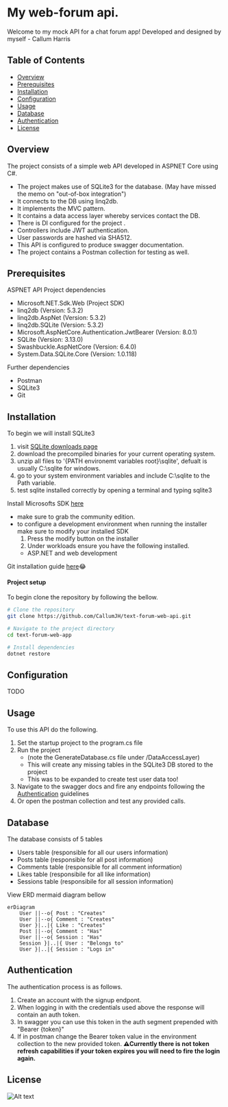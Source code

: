 # My web-forum api.

Welcome to my mock API for a chat forum app!
Developed and designed by myself - Callum Harris

## Table of Contents

- [Overview](#overview)
- [Prerequisites](#prerequisites)
- [Installation](#installation)
- [Configuration](#configuration)
- [Usage](#usage)
- [Database](#database)
- [Authentication](#authentication)
- [License](#license)

## Overview

The project consists of a simple web API developed in ASPNET Core using C#.

- The project makes use of SQLite3 for the database. (May have missed the memo on "out-of-box integration")
- It connects to the DB using linq2db.
- It implements the MVC pattern.
- It contains a data access layer whereby services contact the DB.
- There is DI configured for the project .
- Controllers include JWT authentication.
- User passwords are hashed via SHA512.
- This API is configured to produce swagger documentation. 
- The project contains a Postman collection for testing as well.

## Prerequisites

ASPNET API Project dependencies

- Microsoft.NET.Sdk.Web (Project SDK)
- linq2db (Version: 5.3.2)
- linq2db.AspNet (Version: 5.3.2)
- linq2db.SQLite (Version: 5.3.2)
- Microsoft.AspNetCore.Authentication.JwtBearer (Version: 8.0.1)
- SQLite (Version: 3.13.0)
- Swashbuckle.AspNetCore (Version: 6.4.0)
- System.Data.SQLite.Core (Version: 1.0.118)

Further dependencies

- Postman
- SQLite3
- Git

## Installation

To begin we will install SQLite3
1. visit [SQLite downloads page](https://www.sqlite.org/download.html)
2. download the precompiled binaries for your current operating system.
3. unzip all files to '{PATH environemt variables root}\sqlite', defualt is usually C:\sqlite for windows.
4. go to your system environment variables and include C:\sqlite to the Path variable.
5. test sqlite installed correctly by opening a terminal and typing sqlite3

Install Microsofts SDK [here](https://visualstudio.microsoft.com/downloads/)
- make sure to grab the community edition.
- to configure a development environment when running the installer make sure to modify your installed SDK
    1. Press the modify button on the installer
    2. Under workloads ensure you have the following installed.
    -  ASP.NET and web development

Git installation guide [here](https://git-scm.com/book/en/v2/Getting-Started-Installing-Git)😂

#### Project setup

To begin clone the repository by following the bellow.
```bash
# Clone the repository
git clone https://github.com/CallumJH/text-forum-web-api.git

# Navigate to the project directory
cd text-forum-web-app

# Install dependencies
dotnet restore
```

## Configuration
TODO

## Usage
To use this API do the following.

1. Set the startup project to the program.cs file
2. Run the project 
    - (note the GenerateDatabase.cs file under /DataAccessLayer)
    - This will create any missing tables in the SQLite3 DB stored to the project
    - This was to be expanded to create test user data too!
3. Navigate to the swagger docs and fire any endpoints following the [Authentication](#authentication) guidelines
4. Or open the postman collection and test any provided calls.

## Database
The database consists of 5 tables
- Users table (responsible for all our users information)
- Posts table (responsible for all post information)
- Comments table (responsible for all comment information)
- Likes table (responsibile for all like information)
- Sessions table (responsibile for all session information)

View ERD mermaid diagram bellow

```mermaid
erDiagram
    User ||--o{ Post : "Creates"
    User ||--o{ Comment : "Creates"
    User }|..|{ Like : "Creates"
    Post ||--o{ Comment : "Has"
    User ||--o{ Session : "Has"
    Session }|..|{ User : "Belongs to"
    User }|..|{ Session : "Logs in"
```

## Authentication
The authentication process is as follows.

1. Create an account with the signup endpont.
2. When logging in with the credentials used above the response will contain an auth token.
3. In swagger you can use this token in the auth segment prepended with "Bearer {token}"
4. If in postman change the Bearer token value in the environment collection to the new provided token.
<b>⚠Currently there is not token refresh capabilities if your token expires you will need to fire the login again.</b>  

## License
![Alt text](https://m.media-amazon.com/images/I/61GSC7FWWtL._AC_UF894,1000_QL80_.jpg "a title")